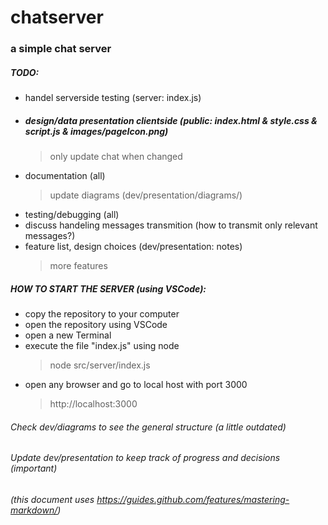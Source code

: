 # chatserver
### a simple chat server

##### TODO:
- handel serverside testing (server: index.js)
- ##### design/data presentation clientside (public: index.html & style.css & script.js & images/pageIcon.png)
    > only update chat when changed
- documentation (all)
    > update diagrams (dev/presentation/diagrams/)
- testing/debugging (all)
- discuss handeling messages transmition (how to transmit only relevant messages?)
- feature list, design choices (dev/presentation: notes)
    > more features

##### HOW TO START THE SERVER (using VSCode):
- copy the repository to your computer
- open the repository using VSCode
- open a new Terminal
- execute the file "index.js" using node
    > node src/server/index.js
- open any browser and go to local host with port 3000
    > http://localhost:3000

###### Check dev/diagrams to see the general structure (a little outdated)
###### Update dev/presentation to keep track of progress and decisions (important)
###### (this document uses https://guides.github.com/features/mastering-markdown/)